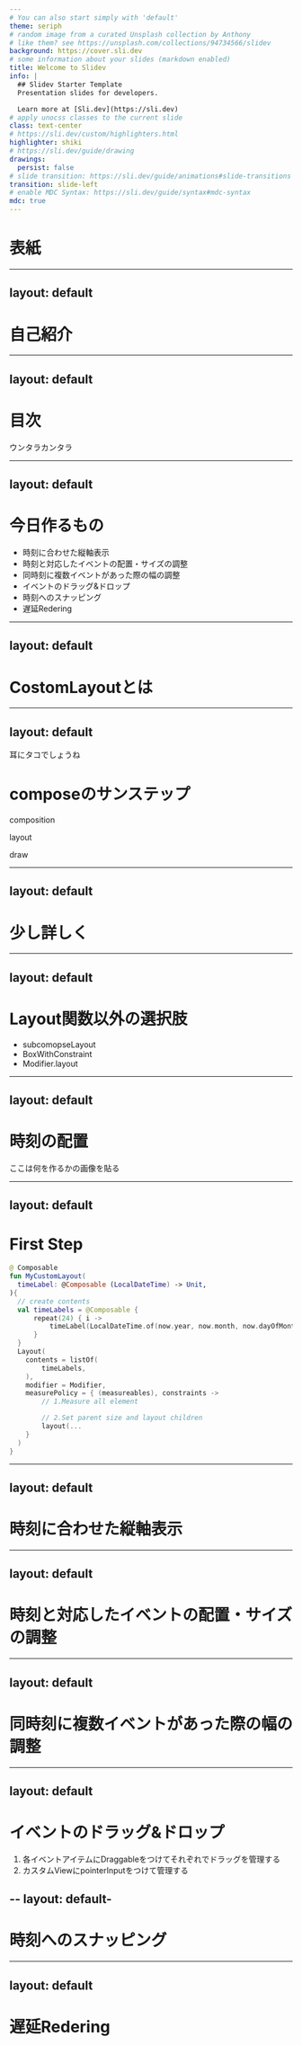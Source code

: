 ```yaml
---
# You can also start simply with 'default'
theme: seriph
# random image from a curated Unsplash collection by Anthony
# like them? see https://unsplash.com/collections/94734566/slidev
background: https://cover.sli.dev
# some information about your slides (markdown enabled)
title: Welcome to Slidev
info: |
  ## Slidev Starter Template
  Presentation slides for developers.

  Learn more at [Sli.dev](https://sli.dev)
# apply unocss classes to the current slide
class: text-center
# https://sli.dev/custom/highlighters.html
highlighter: shiki
# https://sli.dev/guide/drawing
drawings:
  persist: false
# slide transition: https://sli.dev/guide/animations#slide-transitions
transition: slide-left
# enable MDC Syntax: https://sli.dev/guide/syntax#mdc-syntax
mdc: true
---
```


# 表紙

<!--
始めたいと思います、よろしくお願いします。
-->

---
layout: default
---

# 自己紹介


<!--
ウンタラカンタラ
-->

---
layout: default
---

# 目次

ウンタラカンタラ

---
layout: default
---

# 今日作るもの

- 時刻に合わせた縦軸表示  
- 時刻と対応したイベントの配置・サイズの調整  
- 同時刻に複数イベントがあった際の幅の調整  
- イベントのドラッグ&ドロップ
- 時刻へのスナッピング  
- 遅延Redering

<!--
では初めて行きましょう。
今日は、使って知るCustomLayoutということで、何も知らない状態から、ちょっとしたCustomLayoutを作ルことで、理解を深めていきます。

何を作るかというと、こちらです。
カレンダーアプリとかでよくWeeklyとかで表示されるうちの一日分を作っていきます。
このSession内ではDailySchedulerと呼ぶことにします。

具体的には
- 時刻に合わせた縦軸表示  
- 時刻と対応したイベントの配置・サイズの調整  
- 同時刻に複数イベントがあった際の幅の調整  
- イベントのドラッグ&ドロップ
- 時刻へのスナッピング  
- 遅延Redering  
-->

---
layout: default
---

# CostomLayoutとは



<!--
ちょっと最初に謝らなければいけないんですが、ComposeにCustomLayoutという関数はありません。
なので今日の話は、厳密にはCostomLayoutを作成するためのLayout関数の話になります。
https://developer.android.com/develop/ui/compose/layouts/custom


じゃあこのLayout関数がどういうものなのかを知るために、まず毎度お馴染みのcoposeの3Stepを確認する必要があります。
-->

---
layout: default
---
耳にタコでしょうね
# composeのサンステップ

composition

layout

draw


<!--
があります

compositionはインスタンスを作る

Columnとかで例に出す

layout、
子要素のサイズを測定して配置して自分のサイズを確定する

Columnでは自動でやってくれる
offsetの例

draw 描画
drawabackgroundの例


Layout関数はこのLayout部分を自分で実装するという話になります。
-->

---
layout: default
---

# 少し詳しく


<!--
例えばColmunもこの関数を使って作られています。
こんな感じで重ならないように順番に置きますよーとあります。

なので、半分重なるように置きたいんだ！
みたいな場合にこのLayout部分をいじることで、実現できます。
ずらすだけなので、offsetつければいけるかも、と思ったりするんですが、Colmunでやろうと思っても、compositionのタイミングではTextの高さがわからないので、できません。
なのでLayoutフェーズで高さを測定してから、位置を決めて配置する必要があります。


ちなみに、ここを半分重なる、ではなく10dp重ねたいんだ！とする場合はLayout使わず可能ですね。
-->

---
layout: default
---

# Layout関数以外の選択肢

- subcomopseLayout
- BoxWithConstraint
- Modifier.layout


<!--
などがあります。

これはそれぞれこう・こう・こうという感じになりますので、用途に合わせて選びましょう。

今回は複数の要素があって、カレンダーのイベントは必ず配置するんだけど長さと位置が変わるだけということでLayoutを利用します。

上からここまで5分
-->


---
layout: default
---

# 時刻の配置

ここは何を作るかの画像を貼る

<!--
まずは時刻を配置しながら、Layoutの基本を学んでいきます。

正直Layoutの使い方に関してはここだけで大体わかります。

さて、まずは要素と並びを確認します。

時刻があって、一時間分の間隔でまた時刻がある、それを時刻の分だけ繰り返します。

では、実際のコードを考えていきます。
-->


---
layout: default
---

# First Step

```kotlin
@ Composable
fun MyCustomLayout(
  timeLabel: @Composable (LocalDateTime) -> Unit,
){
  // create contents
  val timeLabels = @Composable {
      repeat(24) { i ->
          timeLabel(LocalDateTime.of(now.year, now.month, now.dayOfMonth, i, 0))
      }
  }
  Layout(
    contents = listOf(
        timeLabels,
    ),
    modifier = Modifier,
    measurePolicy = { (measureables), constraints ->
        // 1.Measure all element

        // 2.Set parent size and layout children
        layout(...
    }
  )
}
```

<!--
まずは基本部分からです。
お馴染みのComposableでこれから作るLayoutのfunを定義します。
一応時刻の見た目を簡単にカスタマイズできるように引数で時刻表示用のComposableを受け取るようにしています。



そして、ラベルを時刻分だけ作成し、Layoutに渡します。
こうすることでこのComposeがLayoutにmeasurableとして入ってくるようになります。（表現として正しいかは微妙です）

widthやheightはpxなので注意する必要があります。


```kotlin

fun hoge(){
  
}
val count = ref(0)
val doubled = computed(() => count.value * 2)

doubled.value = 2
```


ではいよいよLayoutフェーズをゴニョゴニョしていきましょう。

ここでの登場人物はまずmeasurableとconstraints

mesurableがconstraintを使って要素のサイズを計ります。

// TODO
constraintっていうのは親の制約が入ってきます。（具体的な例を出す）

// TODOちゃんとした表現
mesurableが何かと言われるとちょっとわからんのですが、まあ対応するcomposeのサイズ測定するためのクラスですね多分。

// TODO深掘り
このようなコードで計り、その結果が今度はPlaceableに入ってきます。
Placeableからは測定した高さや幅が取れるので、これを使って今度は配置を決めていきます。

今回はよこは渡したラベルのテキストはば、縦は固定値で入れたいので、縦のminheit,maxheitに固定の高さを入れます。
この固定値は結構よく使うので、miniutHeightとしてdpで定義して、pxで持っておきます。

// TODO このような場合はテキストのサイズになり、fillMaxならマックスになる。親の制約を受ける。みたいな話を言いたい

最後にlayoutします。

offsetを指定できます左上が0,0なので下に動かしたければoffsetYを+に指定します。右に動かしたければoffsetXを+に指定します。

offsetは高さ* indexにになるので単純に足していきます。

はい、こんな感じで特に難しいことはなく、できましたね。これができれば基本は大体抑えられていると思うのでご安心ください。

2分
-->


---
layout: default
---

# 時刻に合わせた縦軸表示


<!--

// TODO 動画かページ見て確認
線を引くのには二つ考えられる方法があって、一つはラベルの背景としてかく、もう一つはdividerとして置くです。
どちらかというと多分背景として書く方がコストは安く済むと思うのですが、今回はdividerとしておいています。

そうしておくと、例えば点線にしたいとか、ピンクにしたいとか、そう言うユーザーのニーズに応えやすいので、それはそれで良いかなと思います

先ほど、時刻ラベルを渡したのと同様にdeviderも渡していきます。

//TODO調べる
ここでワンポイントなんですが、Layout関数にContentsとしてListのListを受け取るものとContentを受け取るものがあり、後者の場合は全てひらのリストで渡されますが、前者の場合はこんな感じでlistのリストで受け取れるので、渡すcompoeseが複数種類ある場合はこちらを使う方が都合がいいです。


では見てみましょう。
これはすごく簡単で、測定したあと、時効と同じ位置におけばokです。
1分
-->


---
layout: default
---

# 時刻と対応したイベントの配置・サイズの調整  



<!--
さて、いよいよイベントを置いていきます。

まずはイベントのデータ構造を考えていきます。

とりあえず表示に必要な最低限の情報としては
start
end
id
があれば置くことが可能です。
タイトルとか、詳細とかは見た目の問題なので、ユーザーが使いたければ定義して使えるようにと言うことで、とりあえずこれらをinterfaceとして定義します。　(TODO 冗長かもね)

イベントのリストから、ebentのcomposeを同じだけ作って渡します。

これでLayoutの中でサイズを時間の長さに合わせて、開始位置をlabelの位置と合わせればよいのですがここで一つ問題があります。
入ってきたmesurabeはeventの情報を持っていないと言うことです。

開始時刻と終了時刻を知りたいなあと思っても取ってくることができません。

そこで
- ParentDataModifier
を使います。

これを利用することで、任意のdataをparentに伝えることが可能です。

使い方は結構簡単で

こんな感じで定義して

modifierに追加します。

これで、このようにdataを取ってくることが可能です。

そうすれば、開始と終了が取れます。

では、まず高さを開始と終了時刻から計測します。

今回は高さを指定したいので、まずは単純に高さを計算します。
そしてmaxでもminでもこの高さですよ、と制限を変更して、測定します。

これでこうなります。

あとは一を自国にそろえます。

やりました。

1.5分
-->

---
layout: default
---

# 同時刻に複数イベントがあった際の幅の調整



<!--
さて、次はこういう状態ですね。

1,重なりのあるイベントをグルーピング
2,グループのかずに合わせて幅を調整
3,グループ内の位置に合わせてxOffsetを調整

1に関してはCustomLayoutあんまり関係ないんで軽くなんですが。

まずはGeminiに聞いてgroupingするコードを書いてもらいます

プロンプトはこんな感じで適当に聞いたんですが、普通に動くコードを出してくれました。これ多分自分じゃ描けなかったので本当に助かりましたね。
 
> List< CalendarEvent >があった時、 時間的に重なりがあるEventをグルーピングする処理をKotlinで書いて


いくつか試したり、テストしたりして、今回は一部間違っていたので修正して、重なりがあるeventごとにlistのlistにしてみました。

で、データに、自分が何人のグループの何番目のアイテムなのか、を追加で持たせます。
layoutのタイミングで幅と位置を知る必要があるためです。

これで準備完了です。

ちなみにこれはlayoutのラムダの中でやってもいいように見えますが、そうするとcompositionは走らないがlayoutが走るような場合、次にやるイベントをドラッグしている時とかですね、にも処理が走ってしまって無駄なので、今回のケースではcompositionの方でやっています。

ドラッグに合わせてここの表示も更新する場合はlayoutでやる必要があるかもしれません。

あとは特に特別なことはなくて、幅を制限して測定して、xをpositionに合わせて配置するだけで完成です。

1.5
-->

---
layout: default
---

#  イベントのドラッグ&ドロップ


1. 各イベントアイテムにDraggableをつけてそれぞれでドラッグを管理する
2. カスタムViewにpointerInputをつけて管理する


<!--
さて、つづいが結構悩ましそうなドラッグ＆ドロップの実装です。

この動きですね。

思いつく方針としては、二つありました

1. 各イベントアイテムにDraggableをつけてそれぞれでドラッグを管理する
2. カスタムViewにpointerInputをつけて管理する

今回は1を選択しました。
1の方が簡単そうだったからですね。
2だとドラッグの開始位置からどのイベントをドラッグするのかを計算する必要があってそれがなんとなくめんどくさそうだったためです。
ドラッグでもっと色々な動きを、入れ替えとかするのであれば2の方針も検討する必要がありそうです。

では具体的な実装を見てみましょう

事前準備として、ドラッグしたアイテムのY位置のオフセットを大元のcomposeに持たせます。
 
var draggingItemYOffset: Float by remember {  
    mutableFloatStateOf(0f)  
}

そして、各イベントにはドラッグ状態を表すisDraggingを持たせます。

offsetを各イベントに持たせず大元に持たせるのは、ここの値はdrag中に頻繁に書き換えるため、リストの中のアイテムのパラメータとして持たせると更新に多少コストがかかりそうだと思ったからです。おそらくよほどアイテムの量が多くなければ中に持たせても特に問題はないとは思います。
逆にdragg中のイベントがどれかという情報を大元にもたせなかったのは、drag中はイベントの色を変えるなど、各イベントcomponentで見た目を変更する際に参照したかったからです。
// TODO isDragも持たせればいいのでは？

やることは結構簡単で、まず、ebentにDraggableをつけます。

// TODOcode

中身はこんな感じで、ドラッグ開始でドラッグをtrueにする、endでfalseにする。
そして、移動のたびにyOffsetを更新します。

そして、Layoutのblockの中でもしtrueだった場合に、offSetぶんずらしてやるようにしていきましょう。

こんな感じになります。
// CODE

ここで、一つ大事なことがあります。

移動中にyOffSetが更新し続けられるのですが、これをreadしているところはlayoutのblock内だけなので、理論的にはCompositionのフェーズをスキップしてlayoutとドローのフェイズのみ実行させることができそうですよね。

ただ、実際にやってみると、こんな感じでドラッグ中に動かしているアイテム以外もcompositionが走ってしまいます。
// TODO動画

これは、composeにこのListが安定していないとみなされている、skipできていない状態になっています。

そこでですね、こちらの手順を踏んで、Listは安定しているんだと教えてあげると、無事スキップされるようになります。

知らないとそのままにしてしまうところではあるよなあと思ったので是非今日はここだけでも覚えて帰っていただければと思います。

さて、ドラッグの話に戻ります。

あとはですね、isDragを見て、見た目もこんな感じに半透明にするとかやってあげれば完成です。

ドラッグが終わったタイミングで大抵eventの更新をリポジトリなどを通してすることがあるのでonFinishのイベントを発生させる必要があるのですが、それはスナッピングの後に考えてみましょう。

-->

--
layout: default-
---


# 時刻へのスナッピング  


<!--
次はスナッピングですね。

この動きですね。今回は5の倍数の分にスナップしてみます

やることは簡単で、ドラッグ中は単純にoffsetを反映した位置ではなく一番近い5で割れるふんの位置に起くだけです。

なので、まずはgeminiに聞きます

こんな感じで聞くと

まあロジックを書いてくれるので、あってるかなあっていうのを読んでまああってそうだったので使います。

これで一番近い置き場所がわかるので、あとは、まず時から位置を取ってきて、その後一番近いふんの分だけoffsetを足してやります。

そしてあとはおく。と。

これでokです

ついでに先ほど実装しなかったドラッグが終わったイベントを発行しましょう。

ドラッグが終わった時に、ドラッグされたイベントが何時何分に移動されたかは、このlayoutblockの中でしかまだわからないので、onDragFinishで使えるように外に値を反映してやる必要があります。

eventItemに持たせるか、親のこんぽーずにもたせるかどっちでもやれるのですが、今回は親のコンポーズに持たせてみます。パフォーマンスの点で少し部があるためです。

というのも、layoutBlockではdragがいつ終わったかは検知できないので、普通にやるとdragのたびにイベントを更新することになり、それによってcompositionが入るため、若干コストがかかります。
一方、親で持ってその値を使う場合は、readがonFinishのタイミングのみになりますから、ドラッグ中は相変わらずComposeitionが走りません。

ということで、やってみます。

こんな感じでできそうですが、実際に動かしてみると、値が更新されていません。

これもCustomLayoutに限らないポイントなんですが、Listenerの中でstateをみている場合はUpdatedStateを使わないと最新の値がつかわれないのでご注意ください。

ということで、UpdatedStateを使い無事通知されました。
compositionも走っていませんね。

2分
-->

---
layout: default
---

# 遅延Redering  


<!--
いよいよ最後に遅延レンダリングです。
最初に言っておくと、結構力技で無理やりやっているので、流石にもうちょっとマシなやり方あるだろうという感じではあるのですが、参考程度に聞いていただければと思います。

正直デイリーのカレンダーで遅延レンダリングを必要とすることって普通ないとは思うんですが、それだとモチベーションも湧かないので今回は365日分を縦に並べてみようと思います。

単純に365日表示してみると、しっかりアウトオブメモリでクラッシュします。（久しぶりに見た）

これを表示して、スクロールできるように頑張ってみます。

とりあえず遅延レンダリングといえばLazy系のComposeでしょうということでLayColmunを読んでみたんですが、難しくてよくわからない上に最終的にSubComposeLayoutを使っていました。

確かに、表示しないところはそもそもCoposeを配置しないというのが正しいのでSubComposeLayoutを使うと良さそうではあるのですが、今回はどうしてもLayoutで済ませたいのでLayoutでできないかを考えてみます。

SubComposeLayoutを使う必要があるケースとしてはlayoutフェーズで測定するまでどの要素を配置すべきかが確定しないケースがあります。Lazy系のものはまさにそれで、ユーザーが渡してくるcomposeによってアイテムのサイズが変わるため、何個配置すべきかが測定するまでわからないので、SubComposeLayoutでないと実現が難しそうです。
一方で今回の我々のケースでは、中のアイテムのサイズは時刻と固定値にって計算できるのでLayoutより前に決められます。
つまり、Layoutでも、必要な分だけComposeを渡すということができそうですね。
パフォーマンスの懸念はありそうですが、とりあえずやってみます。

手順としては、

viewPortから画面に表示できる個数を計算する
scrollのoffsetから今表示したいindexを計算する
indexと個数から今表示したい時刻を決める
表示する時刻から表示するeventを決める
今まで通りの処理に渡す

こんな感じです。


やる

やる
やる

やる



これで、実行してみると、スクロールができました！

スクロールのたびにcomposeが走るのでちょっとスムーズではないのですが、リリースビルドだと何もわからないレベルで高速スクロールが可能な程度には動きました。

もう一つ別の方針で試したことがあって、これはcomposeは全て渡すけど必要なところ以外はレイアウトしない、というようなことをやってみました。

一応動いたんですがこっちの方が目に見えてカクツクのと、一度レイアウトしたcompseは残るようで、スクロールすればするほど目に見えないcompsoeが増える怖い挙動になるため、やめた方が良さそうです。

3分+コードで1分

-->


















